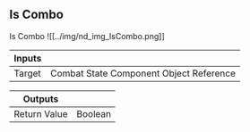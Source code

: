 ## Is Combo
Is Combo
![[../img/nd_img_IsCombo.png]]

|Inputs||
|--|--|
| Target | Combat State Component Object Reference |

|Outputs||
|--|--|
| Return Value | Boolean |

